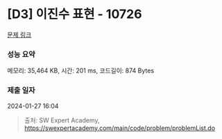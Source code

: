 # [D3] 이진수 표현 - 10726 

[문제 링크](https://swexpertacademy.com/main/code/problem/problemDetail.do?contestProbId=AXRSXf_a9qsDFAXS) 

### 성능 요약

메모리: 35,464 KB, 시간: 201 ms, 코드길이: 874 Bytes

### 제출 일자

2024-01-27 16:04



> 출처: SW Expert Academy, https://swexpertacademy.com/main/code/problem/problemList.do